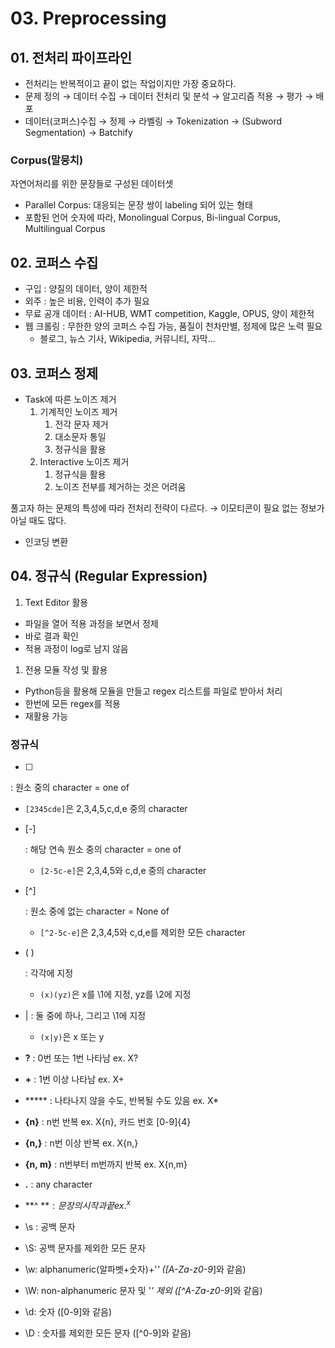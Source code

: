# 03. Preprocessing

## 01. 전처리 파이프라인

- 전처리는 반복적이고 끝이 없는 작업이지만 가장 중요하다.
- 문제 정의 → 데이터 수집 → 데이터 전처리 및 분석 → 알고리즘 적용 → 평가 → 배포
- 데이터(코퍼스)수집 → 정제 → 라벨링 → Tokenization → (Subword Segmentation) → Batchify



### Corpus(말뭉치)

자연어처리를 위한 문장들로 구성된 데이터셋

- Parallel Corpus: 대응되는 문장 쌍이 labeling 되어 있는 형태
- 포함된 언어 숫자에 따라, Monolingual Corpus, Bi-lingual Corpus, Multilingual Corpus



## 02. 코퍼스 수집

- 구입 : 양질의 데이터, 양이 제한적
- 외주 : 높은 비용, 인력이 추가 필요
- 무료 공개 데이터 : AI-HUB, WMT competition, Kaggle, OPUS, 양이 제한적
- 웹 크롤링 : 무한한 양의 코퍼스 수집 가능, 품질이 천차만별, 정제에 많은 노력 필요
  - 블로그, 뉴스 기사, Wikipedia, 커뮤니티, 자막...



## 03. 코퍼스 정제

- Task에 따른 노이즈 제거
  1. 기계적인 노이즈 제거
     1. 전각 문자 제거
     2. 대소문자 통일
     3. 정규식을 활용
  2. Interactive 노이즈 제거
     1. 정규식을 활용
     2. 노이즈 전부를 제거하는 것은 어려움

풀고자 하는 문제의 특성에 따라 전처리 전략이 다르다. → 이모티콘이 필요 없는 정보가 아닐 때도 많다.

- 인코딩 변환



## 04. 정규식 (Regular Expression)

1. Text Editor 활용

- 파일을 열어 적용 과정을 보면서 정제
- 바로 결과 확인
- 적용 과정이 log로 남지 않음

1. 전용 모듈 작성 및 활용

- Python등을 활용해 모듈을 만들고 regex 리스트를 파일로 받아서 처리
- 한번에 모든 regex를 적용
- 재활용 가능



### 정규식

- [ ]

   : 원소 중의 character = one of

  - `[2345cde]`은 2,3,4,5,c,d,e 중의 character

- [-]

   : 해당 연속 원소 중의 character = one of

  - `[2-5c-e]`은 2,3,4,5와 c,d,e 중의 character

- [^]

  : 원소 중에 없는 character = None of

  - `[^2-5c-e]`은 2,3,4,5와 c,d,e를 제외한 모든 character

- ( )

   : 각각에 지정

  - `(x)(yz)`은 x를 \1에 지정, yz를 \2에 지정

- |  : 둘 중에 하나, 그리고 \1에 지정

  - `(x|y)`은 x 또는 y

- **?** : 0번 또는 1번 나타남  ex. X?

- **+** : 1번 이상 나타남  ex. X+

- ***** : 나타나지 않을 수도, 반복될 수도 있음  ex. X*

- **{n}** : n번 반복  ex. X{n}, 카드 번호 [0-9]{4}

- **{n,}** : n번 이상 반복  ex. X{n,}

- **{n, m}** : n번부터 m번까지 반복  ex. X{n,m}

- **.** : any character

- **^ $** : 문장의 시작과 끝  ex. ^x$

- \s : 공백 문자

- \S: 공백 문자를 제외한 모든 문자

- \w: alphanumeric(알파벳+숫자)+'*' ([A-Za-z0-9*]와 같음)

- \W: non-alphanumeric 문자 및 '*' 제외 ([^A-Za-z0-9*]와 같음)

- \d: 숫자 ([0-9]와 같음)

- \D : 숫자를 제외한 모든 문자 ([^0-9]와 같음)